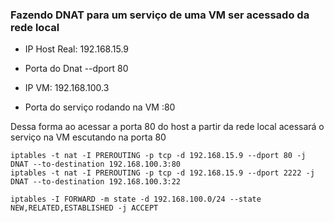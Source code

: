 ### Fazendo DNAT para um serviço de uma VM ser acessado da rede local

- IP Host Real: 192.168.15.9
- Porta do Dnat --dport 80

- IP VM: 192.168.100.3
- Porta do serviço rodando na VM :80

Dessa forma ao acessar a porta 80 do host a partir da rede local acessará o serviço na VM escutando na porta 80

```
iptables -t nat -I PREROUTING -p tcp -d 192.168.15.9 --dport 80 -j DNAT --to-destination 192.168.100.3:80
iptables -t nat -I PREROUTING -p tcp -d 192.168.15.9 --dport 2222 -j DNAT --to-destination 192.168.100.3:22

iptables -I FORWARD -m state -d 192.168.100.0/24 --state NEW,RELATED,ESTABLISHED -j ACCEPT
```


